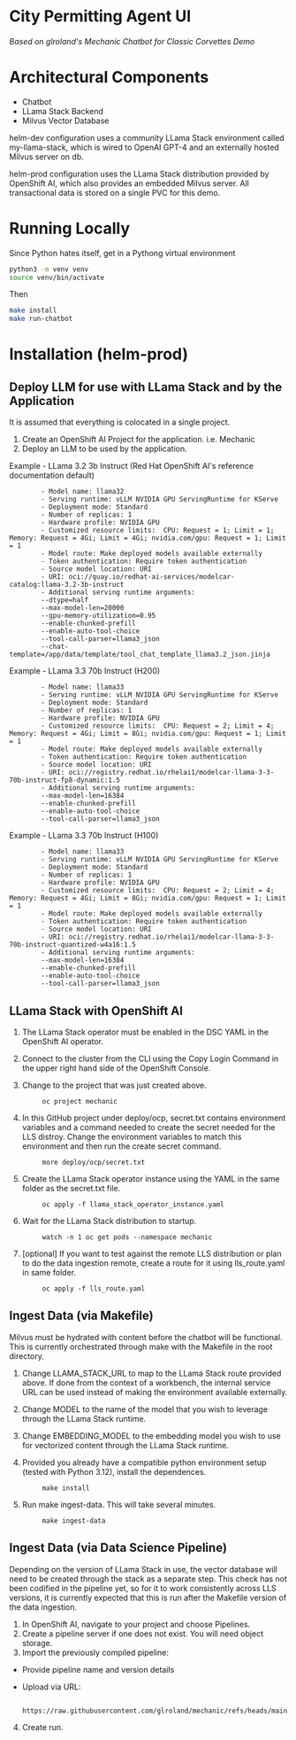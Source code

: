 # City Permitting Agent UI

###### Based on glroland's Mechanic Chatbot for Classic Corvettes Demo

# Architectural Components
- Chatbot
- LLama Stack Backend
- Milvus Vector Database

helm-dev configuration uses a community LLama Stack environment called my-llama-stack, which is wired to OpenAI GPT-4 and an externally hosted Milvus server on db.

helm-prod configuration uses the LLama Stack distribution provided by OpenShift AI, which also provides an embedded Milvus server.  All transactional data is stored on a single PVC for this demo.

# Running Locally

Since Python hates itself, get in a Pythong virtual environment

```bash
python3 -m venv venv
source venv/bin/activate
```

Then

```bash
make install
make run-chatbot
```

# Installation (helm-prod)

## Deploy LLM for use with LLama Stack and by the Application

It is assumed that everything is colocated in a single project.

1. Create an OpenShift AI Project for the application.  i.e. Mechanic
2. Deploy an LLM to be used by the application. 

Example - LLama 3.2 3b Instruct (Red Hat OpenShift AI's reference documentation default)

            - Model name: llama32
            - Serving runtime: vLLM NVIDIA GPU ServingRuntime for KServe
            - Deployment mode: Standard
            - Number of replicas: 1
            - Hardware profile: NVIDIA GPU
            - Customized resource limits:  CPU: Request = 1; Limit = 1; Memory: Request = 4Gi; Limit = 4Gi; nvidia.com/gpu: Request = 1; Limit = 1
            - Model route: Make deployed models available externally
            - Token authentication: Require token authentication
            - Source model location: URI
            - URI: oci://quay.io/redhat-ai-services/modelcar-catalog:llama-3.2-3b-instruct
            - Additional serving runtime arguments:
            --dtype=half
            --max-model-len=20000
            --gpu-memory-utilization=0.95
            --enable-chunked-prefill
            --enable-auto-tool-choice
            --tool-call-parser=llama3_json
            --chat-template=/app/data/template/tool_chat_template_llama3.2_json.jinja

Example - LLama 3.3 70b Instruct (H200)

            - Model name: llama33
            - Serving runtime: vLLM NVIDIA GPU ServingRuntime for KServe
            - Deployment mode: Standard
            - Number of replicas: 1
            - Hardware profile: NVIDIA GPU
            - Customized resource limits:  CPU: Request = 2; Limit = 4; Memory: Request = 4Gi; Limit = 8Gi; nvidia.com/gpu: Request = 1; Limit = 1
            - Model route: Make deployed models available externally
            - Token authentication: Require token authentication
            - Source model location: URI
            - URI: oci://registry.redhat.io/rhelai1/modelcar-llama-3-3-70b-instruct-fp8-dynamic:1.5
            - Additional serving runtime arguments:
            --max-model-len=16384
            --enable-chunked-prefill
            --enable-auto-tool-choice
            --tool-call-parser=llama3_json
            
Example - LLama 3.3 70b Instruct (H100)

            - Model name: llama33
            - Serving runtime: vLLM NVIDIA GPU ServingRuntime for KServe
            - Deployment mode: Standard
            - Number of replicas: 1
            - Hardware profile: NVIDIA GPU
            - Customized resource limits:  CPU: Request = 2; Limit = 4; Memory: Request = 4Gi; Limit = 8Gi; nvidia.com/gpu: Request = 1; Limit = 1
            - Model route: Make deployed models available externally
            - Token authentication: Require token authentication
            - Source model location: URI
            - URI: oci://registry.redhat.io/rhelai1/modelcar-llama-3-3-70b-instruct-quantized-w4a16:1.5
            - Additional serving runtime arguments:
            --max-model-len=16384
            --enable-chunked-prefill
            --enable-auto-tool-choice
            --tool-call-parser=llama3_json

## LLama Stack with OpenShift AI

1. The LLama Stack operator must be enabled in the DSC YAML in the OpenShift AI operator.
2. Connect to the cluster from the CLI using the Copy Login Command in the upper right hand side of the OpenShift Console.
3. Change to the project that was just created above.

            oc project mechanic

4. In this GitHub project under deploy/ocp, secret.txt contains environment variables and a command needed to create the secret needed for the LLS distroy.  Change the environment variables to match this environment and then run the create secret command.

            more deploy/ocp/secret.txt

5. Create the LLama Stack operator instance using the YAML in the same folder as the secret.txt file.

            oc apply -f llama_stack_operator_instance.yaml

6. Wait for the LLama Stack distribution to startup.

            watch -n 1 oc get pods --namespace mechanic

7. [optional] If you want to test against the remote LLS distribution or plan to do the data ingestion remote, create a route for it using lls_route.yaml in same folder.

            oc apply -f lls_route.yaml

## Ingest Data (via Makefile)

Milvus must be hydrated with content before the chatbot will be functional.  This is currently orchestrated through make with the Makefile in the root directory.

1. Change LLAMA_STACK_URL to map to the LLama Stack route provided above.  If done from the context of a workbench, the internal service URL can be used instead of making the environment available externally.
2. Change MODEL to the name of the model that you wish to leverage through the LLama Stack runtime.
3. Change EMBEDDING_MODEL to the embedding model you wish to use for vectorized content through the LLama Stack runtime.
4. Provided you already have a compatible python environment setup (tested with Python 3.12), install the dependences.

            make install

5. Run make ingest-data.  This will take several minutes.

            make ingest-data

## Ingest Data (via Data Science Pipeline)

Depending on the version of LLama Stack in use, the vector database will need to be created through the stack as a separate step.  This check has not been codified in the pipeline yet, so for it to work consistently across LLS versions, it is currently expected that this is run after the Makefile version of the data ingestion.

1. In OpenShift AI, navigate to your project and choose Pipelines.
2. Create a pipeline server if one does not exist.  You will need object storage.
3. Import the previously compiled pipeline:
 - Provide pipeline name and version details
 - Upload via URL:

            https://raw.githubusercontent.com/glroland/mechanic/refs/heads/main/ingest/src/pipeline_compiled.yaml

4. Create run.

<!-- ## Deploy Chatbot

1. Checkout this project to your local filesystem.

            git clone https://github.com/glroland/mechanic.git

2. From a command line, change to mechanic folder, then to the deploy/helm-prod sub folder.

            cd mechanic/deploy/helm-prod

3. Assumed that helm is installed and you are still connected to the OpenShift cluster referred to above.
4. Change to the mechanic namespace

            oc project mechanic

5. Install the application through helm.

            helm install m1 .

6. Wait for the application to startup.

            watch -n 1 oc get pods --namespace mechanic -->

<!-- ## Health Check / Test Steps

1. Get the Chatbot URL

            oc get routes -n mechanic | grep chatbot

2. Open the application in your web browser
3. Paste the following into the message bar at the bottom of the screen.

            What changes were made to the 1972 model year?

4. The system is working as expected if the answer to the first question is something like this:

> Based on the provided knowledge, the 1972 Corvette model year saw very few changes. The main change was the introduction of a new rating system that uses net horsepower instead of gross power outputs, which resulted in a decrease in rated horsepower. Additionally, the audio alarm antitheft system was not a standard item, and the fiber optic light monitors were discontinued. The body style remained the same, with only three engine options available: two 350 cubic inch engines and one 454 cubic inch engine.

# Representative Questions

- Example 1

            What do the identification numbers stamped on the engine block mean for the 72 model year?

- Example 2
  
            What are possible causes for a slow engine crank?

- Example 3

            What are the steps to drain and refill the cooling system? -->
